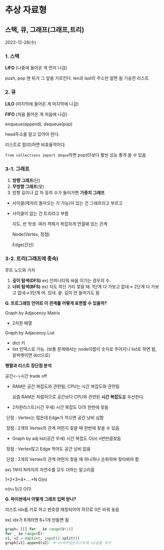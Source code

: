 # 추상 자료형

## 스택, 큐, 그래프(그래프,트리)

2022-12-28(수)

### 1. 스택

**LIFO** (나중에 들어온 게 먼저 나감)

push, pop
맨 뒤가 그 앞을 가르킨다.
len과 last의 주소만 알면 됨
기승전 리스트

### 2. 큐

**LILO** (마지막에 들어온 게 마지막에 나감)

**FIFO** (처음 들어온 게 처음에 나감)

enqueue(append), dequeue(pop)

head주소를 알고 있어야 한다.

리스트로 팝(0)하면 비효율적이다.

`from collections import deque`하면 pop(0)보다 훨씬 성능 좋게 쓸 수 있음

### 3-1. 그래프

1. **방향 그래프**(단) 
2. **무방향 그래프**(맞)
3. 방향 길이나 값 차 등의 수가 들어가면 **가중치 그래프** 

- 사이클(제자리 돌아오는 거 가능)이 있는 건 그래프라고 부르고

- 사이클이 없는 건 트리라고 부름
  
  지도, 반 학생. 여러 객체가 복잡하게 연결돼 있는 관계
  
  Node(Vertex, 정점)
  
  Edge(간선)

### 3-2. 트리(그래프에 종속)

루트 노드와 가지

1. **깊이 탐색(DFS)** ex) 인피니티워 싸움 이기는 경우의 수.
2. **너비 탐색(BFS)** ex) 지도 최단 거리 찾을 때. 1단계 다 가보고 없네→ 2단계 다 가보고 없네→3단계 어. 있네. 끝. 깊이 안 들어가도 됨

**Q. 프로그래밍 언어로 이 관계를 어떻게 표현할 수 있을까?**

Graph by Adjacency Matrix

- 2차원 배열

Graph by Adjacency List

- dict 키
- list 인덱스로 가능.
  (보통 문제에서는 node이름이 숫자로 주어지니 list로 하면 됨, 알파벳이면 dict으로)

**행렬과 리스트 장단점 분석**

공간<->시간 trade off

- RAM은 공간 복잡도와 관련됨, CPU는 시간 복잡도와 관련됨

  요즘 RAM은 저렴하므로 공간보다 CPU와 관련된 **시간 복잡도**를 우선한다.

- 2차원리스트(시간 우세) 시간 복잡도 O(1) 한번에 찾음

​	단점 : Vertex는 많은데 Edge가 적으면 공간 낭비 심함

​	장점 : 2개의 Vertex의 관계 어떤지 찾을 때 한번에 찾을 수 있음

- Graph by adj list(공간 우세) 시간 복잡도 O(n) n번만큼찾음

​	장점 : Vertex많고 Edge 적어도 공간 낭비 없음

​	단점 : 2개의 Vertex의 관계 어떤지 찾을 때 하나하나 순회하며 찾아봐야 함



ex) 1부터 N까지의 자연수를 모두 더하는 알고리즘

1+2+3+4+....+N      O(n)

n(n+1)/2                  O(1)



**Q. 파이썬에서 어떻게 그래프 입력 받나?**

리스트 idx를 키로 하고 번호랑 매칭되어야 하므로 0은 비워 놓음

ex) idx가 6개라면 6+1개 만들면 됨

```python
graph= [[] for _ in range(V+1)]
for _ in range(E):
v1, v2 = map(int, input().split())
graph[v1].append(v2)  # v1비어있는리스트에 v2값을 추가
```
